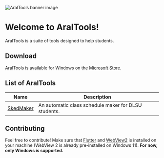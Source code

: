 <!--
 Copyright (C) 2023 Tudlang
 
 This file is part of AralTools.
 
 AralTools is free software: you can redistribute it and/or modify
 it under the terms of the GNU General Public License as published by
 the Free Software Foundation, either version 3 of the License, or
 (at your option) any later version.
 
 AralTools is distributed in the hope that it will be useful,
 but WITHOUT ANY WARRANTY; without even the implied warranty of
 MERCHANTABILITY or FITNESS FOR A PARTICULAR PURPOSE.  See the
 GNU General Public License for more details.
 
 You should have received a copy of the GNU General Public License
 along with AralTools.  If not, see <http://www.gnu.org/licenses/>.
-->
![AralTools banner image](https://github.com/tudlang/araltools/assets/69418786/7ccf6eb2-152b-468b-8f62-578360a73a28)
# Welcome to AralTools!
AralTools is a suite of tools designed to help students.

## Download
AralTools is available for Windows on the [Microsoft Store](https://www.microsoft.com/store/apps/9P7HM10PL0ZJ).

## List of AralTools
| Name | Description |
| --- | --- |
| [SkedMaker](./lib/araltools/skedmaker) | An automatic class schedule maker for DLSU students. |

## Contributing
Feel free to contribute! Make sure that [Flutter](https://flutter.dev) and [WebView2](https://developer.microsoft.com/en-us/microsoft-edge/webview2/) is installed on your machine (WebView 2 is already pre-installed on Windows 11). **For now, only Windows is supported.**

